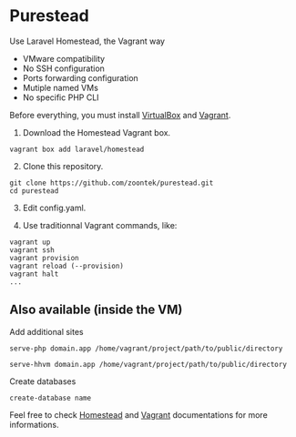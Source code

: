# Purestead

Use Laravel Homestead, the Vagrant way
- VMware compatibility
- No SSH configuration
- Ports forwarding configuration
- Mutiple named VMs
- No specific PHP CLI

Before everything, you must install [VirtualBox](https://www.virtualbox.org/) and [Vagrant](https://www.vagrantup.com/).

1) Download the Homestead Vagrant box.

```
vagrant box add laravel/homestead
```

2) Clone this repository.

```
git clone https://github.com/zoontek/purestead.git
cd purestead
```

3) Edit config.yaml.

4) Use traditionnal Vagrant commands, like:
```
vagrant up
vagrant ssh
vagrant provision
vagrant reload (--provision)
vagrant halt
...
```

## Also available (inside the VM)

Add additional sites
```
serve-php domain.app /home/vagrant/project/path/to/public/directory
```
```
serve-hhvm domain.app /home/vagrant/project/path/to/public/directory
```

Create databases
```
create-database name
```

Feel free to check [Homestead](http://laravel.com/docs/4.2/homestead) and [Vagrant](https://docs.vagrantup.com/v2/cli/index.html) documentations for more informations.
